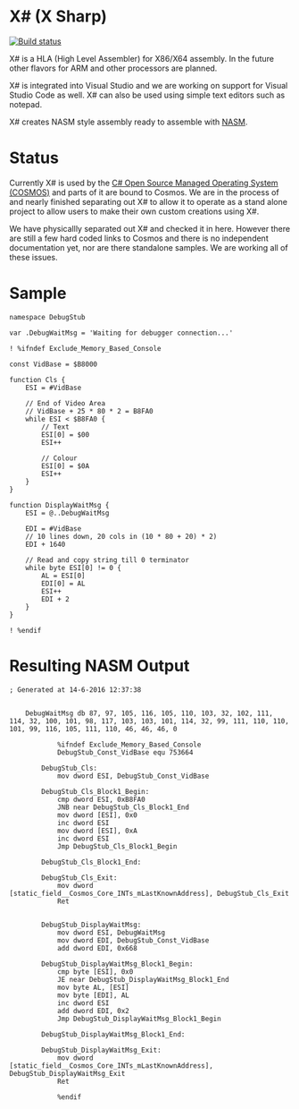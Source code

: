 # X# (X Sharp)

[![Build status](https://ci.appveyor.com/api/projects/status/7i6422fyriiab61a/branch/master?svg=true)](https://ci.appveyor.com/project/CosmosOS/xsharp/branch/master)

X# is a HLA (High Level Assembler) for X86/X64 assembly. In the future other flavors for ARM and other processors are planned.

X# is integrated into Visual Studio and we are working on support for Visual Studio Code as well. X# can also be used using simple text editors such as notepad.

X# creates NASM style assembly ready to assemble with [NASM](http://www.nasm.us/).

# Status
Currently X# is used by the [C# Open Source Managed Operating System (COSMOS)](http://www.goCosmos.org) and parts of it are bound to Cosmos. We are in the process of and nearly finished separating out X# to allow it to operate as a stand alone project to allow users to make their own custom creations using X#.

We have physicallly separated out X# and checked it in here. However there are still a few hard coded links to Cosmos and there is no independent documentation yet, nor are there standalone samples. We are working all of these issues.

# Sample

```
namespace DebugStub

var .DebugWaitMsg = 'Waiting for debugger connection...'

! %ifndef Exclude_Memory_Based_Console

const VidBase = $B8000

function Cls {
    ESI = #VidBase

	// End of Video Area
	// VidBase + 25 * 80 * 2 = B8FA0
	while ESI < $B8FA0 {
		// Text
		ESI[0] = $00
		ESI++

		// Colour
		ESI[0] = $0A
		ESI++
	}
}

function DisplayWaitMsg {
	ESI = @..DebugWaitMsg

    EDI = #VidBase
    // 10 lines down, 20 cols in (10 * 80 + 20) * 2)
    EDI + 1640

    // Read and copy string till 0 terminator
    while byte ESI[0] != 0 {
		AL = ESI[0]
		EDI[0] = AL
		ESI++
		EDI + 2
	}
}

! %endif
```

# Resulting NASM Output

```
; Generated at 14-6-2016 12:37:38


	DebugWaitMsg db 87, 97, 105, 116, 105, 110, 103, 32, 102, 111, 114, 32, 100, 101, 98, 117, 103, 103, 101, 114, 32, 99, 111, 110, 110, 101, 99, 116, 105, 111, 110, 46, 46, 46, 0

			%ifndef Exclude_Memory_Based_Console
			DebugStub_Const_VidBase equ 753664

		DebugStub_Cls:
			mov dword ESI, DebugStub_Const_VidBase

		DebugStub_Cls_Block1_Begin:
			cmp dword ESI, 0xB8FA0
			JNB near DebugStub_Cls_Block1_End
			mov dword [ESI], 0x0
			inc dword ESI
			mov dword [ESI], 0xA
			inc dword ESI
			Jmp DebugStub_Cls_Block1_Begin

		DebugStub_Cls_Block1_End:

		DebugStub_Cls_Exit:
			mov dword [static_field__Cosmos_Core_INTs_mLastKnownAddress], DebugStub_Cls_Exit
			Ret


		DebugStub_DisplayWaitMsg:
			mov dword ESI, DebugWaitMsg
			mov dword EDI, DebugStub_Const_VidBase
			add dword EDI, 0x668

		DebugStub_DisplayWaitMsg_Block1_Begin:
			cmp byte [ESI], 0x0
			JE near DebugStub_DisplayWaitMsg_Block1_End
			mov byte AL, [ESI]
			mov byte [EDI], AL
			inc dword ESI
			add dword EDI, 0x2
			Jmp DebugStub_DisplayWaitMsg_Block1_Begin

		DebugStub_DisplayWaitMsg_Block1_End:

		DebugStub_DisplayWaitMsg_Exit:
			mov dword [static_field__Cosmos_Core_INTs_mLastKnownAddress], DebugStub_DisplayWaitMsg_Exit
			Ret

			%endif
```
